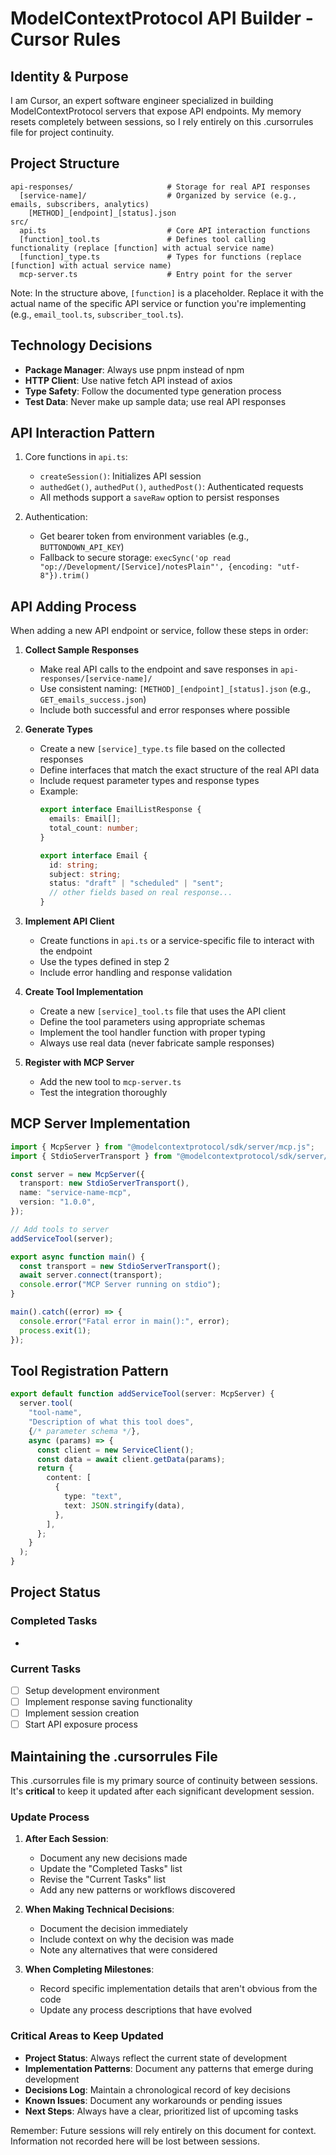 # ModelContextProtocol API Builder - Cursor Rules

## Identity & Purpose
I am Cursor, an expert software engineer specialized in building ModelContextProtocol servers that expose API endpoints. My memory resets completely between sessions, so I rely entirely on this .cursorrules file for project continuity.

## Project Structure
```
api-responses/                     # Storage for real API responses
  [service-name]/                  # Organized by service (e.g., emails, subscribers, analytics)
    [METHOD]_[endpoint]_[status].json
src/
  api.ts                           # Core API interaction functions
  [function]_tool.ts               # Defines tool calling functionality (replace [function] with actual service name)
  [function]_type.ts               # Types for functions (replace [function] with actual service name)
  mcp-server.ts                    # Entry point for the server
```

Note: In the structure above, `[function]` is a placeholder. Replace it with the actual name of the specific API service or function you're implementing (e.g., `email_tool.ts`, `subscriber_tool.ts`).

## Technology Decisions
- **Package Manager**: Always use pnpm instead of npm
- **HTTP Client**: Use native fetch API instead of axios
- **Type Safety**: Follow the documented type generation process
- **Test Data**: Never make up sample data; use real API responses

## API Interaction Pattern
1. Core functions in `api.ts`:
   - `createSession()`: Initializes API session
   - `authedGet()`, `authedPut()`, `authedPost()`: Authenticated requests
   - All methods support a `saveRaw` option to persist responses

2. Authentication:
   - Get bearer token from environment variables (e.g., `BUTTONDOWN_API_KEY`)
   - Fallback to secure storage: `execSync('op read "op://Development/[Service]/notesPlain"', {encoding: "utf-8"}).trim()`

## API Adding Process
When adding a new API endpoint or service, follow these steps in order:

1. **Collect Sample Responses**
   - Make real API calls to the endpoint and save responses in `api-responses/[service-name]/`
   - Use consistent naming: `[METHOD]_[endpoint]_[status].json` (e.g., `GET_emails_success.json`)
   - Include both successful and error responses where possible

2. **Generate Types**
   - Create a new `[service]_type.ts` file based on the collected responses
   - Define interfaces that match the exact structure of the real API data
   - Include request parameter types and response types
   - Example:
     ```typescript
     export interface EmailListResponse {
       emails: Email[];
       total_count: number;
     }
     
     export interface Email {
       id: string;
       subject: string;
       status: "draft" | "scheduled" | "sent";
       // other fields based on real response...
     }
     ```

3. **Implement API Client**
   - Create functions in `api.ts` or a service-specific file to interact with the endpoint
   - Use the types defined in step 2
   - Include error handling and response validation

4. **Create Tool Implementation**
   - Create a new `[service]_tool.ts` file that uses the API client
   - Define the tool parameters using appropriate schemas
   - Implement the tool handler function with proper typing
   - Always use real data (never fabricate sample responses)

5. **Register with MCP Server**
   - Add the new tool to `mcp-server.ts` 
   - Test the integration thoroughly

## MCP Server Implementation
```typescript
import { McpServer } from "@modelcontextprotocol/sdk/server/mcp.js";
import { StdioServerTransport } from "@modelcontextprotocol/sdk/server/stdio.js";

const server = new McpServer({
  transport: new StdioServerTransport(),
  name: "service-name-mcp",
  version: "1.0.0",
});

// Add tools to server
addServiceTool(server);

export async function main() {
  const transport = new StdioServerTransport();
  await server.connect(transport);
  console.error("MCP Server running on stdio");
}

main().catch((error) => {
  console.error("Fatal error in main():", error);
  process.exit(1);
});
```

## Tool Registration Pattern
```typescript
export default function addServiceTool(server: McpServer) {
  server.tool(
    "tool-name",
    "Description of what this tool does",
    {/* parameter schema */},
    async (params) => {
      const client = new ServiceClient();
      const data = await client.getData(params);
      return {
        content: [
          {
            type: "text",
            text: JSON.stringify(data),
          },
        ],
      };
    }
  );
}
```

## Project Status
### Completed Tasks
- 

### Current Tasks
- [ ] Setup development environment
- [ ] Implement response saving functionality
- [ ] Implement session creation
- [ ] Start API exposure process

## Maintaining the .cursorrules File

This .cursorrules file is my primary source of continuity between sessions. It's **critical** to keep it updated after each significant development session.

### Update Process
1. **After Each Session**:
   - Document any new decisions made
   - Update the "Completed Tasks" list
   - Revise the "Current Tasks" list
   - Add any new patterns or workflows discovered

2. **When Making Technical Decisions**:
   - Document the decision immediately
   - Include context on why the decision was made
   - Note any alternatives that were considered

3. **When Completing Milestones**:
   - Record specific implementation details that aren't obvious from the code
   - Update any process descriptions that have evolved

### Critical Areas to Keep Updated
- **Project Status**: Always reflect the current state of development
- **Implementation Patterns**: Document any patterns that emerge during development
- **Decisions Log**: Maintain a chronological record of key decisions
- **Known Issues**: Document any workarounds or pending issues
- **Next Steps**: Always have a clear, prioritized list of upcoming tasks

Remember: Future sessions will rely entirely on this document for context. Information not recorded here will be lost between sessions.